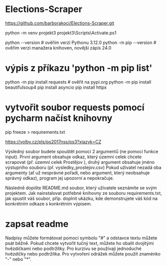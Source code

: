 # Elections-Scraper
https://github.com/barborakoci/Elections-Scraper.git

python -m venv projekt3
projekt3\Scripts\Activate.ps1

python --version         # ověřím verzi Pythonu 3.12.0
python -m pip --version  # ověřím verzi manažera knihoven, novější zápis 24.0
# výpis z příkazu 'python -m pip list'
python -m pip install requests    # ověřit na pypi.org
python -m pip install beautifulsoup4
pip install asyncio
pip install httpx

# vytvořit soubor requests pomocí pycharm načíst knihovny
pip freeze > requirements.txt

https://volby.cz/pls/ps2017nss/ps3?xjazyk=CZ

Výsledný soubor budete spouštět pomocí 2 argumentů (ne pomocí funkce input). První argument obsahuje odkaz, který územní celek chcete scrapovat (př. územní celek Prostějov ), druhý argument obsahuje jméno výstupního souboru (př. vysledky_prostejov.csv)
Pokud uživatel nezadá oba argumenty (ať už nesprávné pořadí, nebo argument, který neobsahuje správný odkaz), program jej upozorní a nepokračuje.

Následně dopište README.md soubor, který uživatele seznámíte se svým projektem. Jak nainstalovat potřebné knihovny ze souboru requirements.txt, jak spustit váš soubor, příp. doplnit ukázku, kde demonstrujete váš kód na konkrétním odkaze s konkrétním výpisem.
# zapsat readme
Nadpisy můžete formátovat pomocí symbolu "#" a odstavce textu můžete psát běžně. Pokud chcete vytvořit tučný text, můžete ho obalit dvojitými hvězdičkami nebo podtržítky. Pro kurzívu se používají jednoduché hvězdičky nebo podtržítka. Pro vytvoření odrážek můžete použít znaménko "-" nebo "*". 



